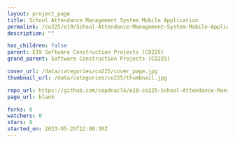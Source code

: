 ```yaml
---
layout: project_page
title: School Attendance Management System Mobile Application
permalink: /co225/e19/School-Attendance-Management-System-Mobile-Application/
description: ""

has_children: false
parent: E19 Software Construction Projects (CO225)
grand_parent: Software Construction Projects (CO225)

cover_url: /data/categories/co225/cover_page.jpg
thumbnail_url: /data/categories/co225/thumbnail.jpg

repo_url: https://github.com/cepdnaclk/e19-co225-School-Attendance-Management-System-Mobile-Application
page_url: blank

forks: 0
watchers: 0
stars: 0
started_on: 2023-05-25T12:00:30Z
---
```



